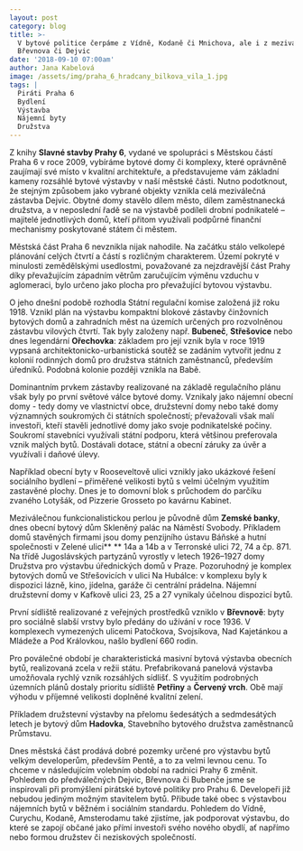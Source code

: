 ```yaml
---
layout: post
category: blog
title: >-
  V bytové politice čerpáme z Vídně, Kodaně či Mnichova, ale i z meziválečného
  Břevnova či Dejvic 
date: '2018-09-10 07:00am'
author: Jana Kabelová
image: /assets/img/praha_6_hradcany_bilkova_vila_1.jpg
tags: |
  Piráti Praha 6
  Bydlení
  Výstavba
  Nájemní byty
  Družstva
---
```

Z knihy **Slavné stavby Prahy 6**, vydané ve spolupráci s Městskou částí Praha 6 v roce 2009, vybíráme bytové domy či komplexy, které oprávněně zaujímají své místo v kvalitní architektuře, a představujeme vám základní kameny rozsáhlé bytové výstavby v naší městské části. Nutno podotknout, že stejným způsobem jako  vybrané objekty vznikla celá meziválečná  zástavba Dejvic. Obytné domy stavělo dílem město, dílem zaměstnanecká družstva, a v neposlední řadě se na výstavbě podíleli drobní podnikatelé – majitelé jednotlivých domů, kteří přitom využívali podpůrné finanční mechanismy poskytované státem či městem.

Městská část Praha 6 nevznikla nijak nahodile. Na začátku stálo velkolepé plánování celých čtvrtí a částí s rozličným charakterem. Území pokryté v minulosti zemědělskými usedlostmi, považované za nejzdravější část Prahy díky převažujícím západním větrům zaručujícím výměnu vzduchu v aglomeraci, bylo určeno jako plocha pro převažující bytovou výstavbu.

O jeho dnešní podobě rozhodla Státní regulační komise založená již roku 1918. Vznikl plán na výstavbu kompaktní blokové zástavby činžovních bytových domů a zahradních měst na územích určených pro rozvolněnou zástavbu vilových čtvrtí. Tak byly založeny např. **Bubeneč**, **Střešovice** nebo dnes legendární **Ořechovka**: základem pro její vznik byla v roce 1919 vypsaná architektonicko-urbanistická soutěž se zadáním vytvořit jednu z kolonií rodinných domů pro družstva státních zaměstnanců, především úředníků. Podobná kolonie později vznikla na Babě.

Dominantním prvkem zástavby realizované na základě regulačního plánu však byly po první světové válce bytové domy. Vznikaly jako nájemní obecní domy - tedy domy ve vlastnictví obce, družstevní domy nebo také domy významných soukromých či státních společností; převažovali však malí investoři, kteří stavěli jednotlivé domy jako svoje podnikatelské počiny. Soukromí stavebníci využívali státní podporu, která většinou preferovala vznik malých bytů. Dostávali dotace, státní a obecní záruky za úvěr a využívali i daňové úlevy.

Například obecní byty v Rooseveltově ulici vznikly jako ukázkové řešení sociálního bydlení – přiměřené velikosti bytů s velmi účelným využitím zastavěné plochy. Dnes je to domovní blok s průchodem do parčíku zvaného Lotyšák, od  Pizzerie Grosseto po kavárnu Kabinet.

Meziválečnou funkcionalistickou perlou je původně dům **Zemské banky**, dnes obecní bytový dům Skleněný palác na Náměstí Svobody. Příkladem domů stavěných firmami jsou domy penzijního ústavu Báňské a hutní společnosti v Zelené ulici** ** 14a a 14b a v Terronské ulici 72, 74 a čp. 871. Na třídě Jugoslávských partyzánů vyrostly v letech 1926–1927 domy Družstva pro výstavbu úřednických domů v Praze. Pozoruhodný je komplex bytových domů ve Střešovicích v ulici Na Hubálce: v komplexu byly k dispozici lázně, kino, jídelna, garáže či centrální prádelna. Nájemní družstevní domy v Kafkově ulici 23, 25 a 27 vynikaly účelnou dispozicí bytů.

První sídliště realizované z veřejných prostředků vzniklo v **Břevnově**: byty pro sociálně slabší vrstvy bylo předány do užívání v roce 1936. V komplexech vymezených ulicemi Patočkova, Svojsíkova, Nad Kajetánkou a Mládeže a  Pod Královkou, našlo bydlení 660 rodin.

Pro poválečné období je charakteristická masivní bytová výstavba obecních bytů, realizovaná zcela v režii státu. Prefabrikovaná panelová výstavba umožňovala rychlý vznik rozsáhlých sídlišť. S využitím podrobných územních plánů dostaly prioritu sídliště **Petřiny** a **Červený vrch**. Obě mají výhodu v příjemné velikosti doplněné kvalitní zelení.

Příkladem družstevní výstavby na přelomu šedesátých a sedmdesátých letech je bytový dům **Hadovka**, Stavebního bytového družstva zaměstnanců Průmstavu.

Dnes městská část prodává dobré pozemky určené pro výstavbu bytů velkým developerům, především Pentě, a to za velmi levnou cenu. To chceme v následujícím volebním období na radnici Prahy 6 změnit. Pohledem do předválečných Dejvic, Břevnova či Bubenče jsme se inspirovali při promýšlení pirátské bytové politiky pro Prahu 6. Developeři již nebudou jediným možným stavitelem bytů. Přibude také obec s výstavbou nájemních bytů v běžném i sociálním standardu. Pohledem do Vídně, Curychu, Kodaně, Amsterodamu také zjistíme, jak podporovat výstavbu, do které se zapojí občané jako přímí investoři svého nového obydlí, ať napřímo nebo formou družstev či neziskových společností.
